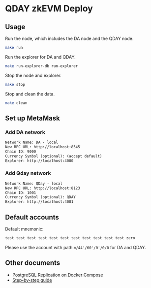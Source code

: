 # QDAY zkEVM Deploy

## Usage

Run the node, which includes the DA node and the QDAY node.

```bash
make run
```

Run the explorer for DA and QDAY.

```bash
make run-explorer-db run-explorer
```

Stop the node and explorer.

```bash
make stop
```

Stop and clean the data.

```bash
make clean
```

## Set up MetaMask

### Add DA network

```txt
Network Name: DA - local
New RPC URL: http://localhost:8545
Chain ID: 9000
Currency Symbol (optional): (accept default)
Explorer: http://localhost:4000
```

### Add Qday network

```txt
Network Name: QDay - local
New RPC URL: http://localhost:8123
Chain ID: 1001
Currency Symbol (optional): QDAY
Explorer: http://localhost:4001
```


## Default accounts

Default mnemonic:

```txt
test test test test test test test test test test test zero
```

Please use the account with path `m/44'/60'/0'/0/0` for DA and QDAY.

## Other documents

- [PostgreSQL Replication on Docker Compose](docs/postgres.md)
- [Step-by-step guide](docs/step-by-step/README.md)